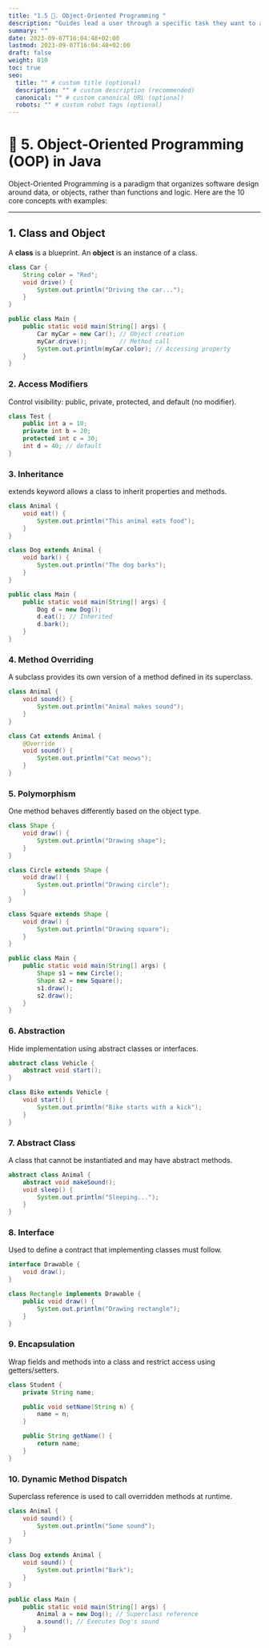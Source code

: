 ```yaml
---
title: "1.5 🧱. Object-Oriented Programming "
description: "Guides lead a user through a specific task they want to accomplish, often with a sequence of steps."
summary: ""
date: 2023-09-07T16:04:48+02:00
lastmod: 2023-09-07T16:04:48+02:00
draft: false
weight: 810
toc: true
seo:
  title: "" # custom title (optional)
  description: "" # custom description (recommended)
  canonical: "" # custom canonical URL (optional)
  robots: "" # custom robot tags (optional)
---
```

# 🧱 5. Object-Oriented Programming (OOP) in Java

Object-Oriented Programming is a paradigm that organizes software design around data, or objects, rather than functions and logic. Here are the 10 core concepts with examples:

---

## 1. Class and Object

A **class** is a blueprint. An **object** is an instance of a class.

```java
class Car {
    String color = "Red";
    void drive() {
        System.out.println("Driving the car...");
    }
}

public class Main {
    public static void main(String[] args) {
        Car myCar = new Car(); // Object creation
        myCar.drive();         // Method call
        System.out.println(myCar.color); // Accessing property
    }
}
```
### 2. Access Modifiers
Control visibility: public, private, protected, and default (no modifier).

```java
class Test {
    public int a = 10;
    private int b = 20;
    protected int c = 30;
    int d = 40; // default
}
```
### 3. Inheritance
extends keyword allows a class to inherit properties and methods.
```java
class Animal {
    void eat() {
        System.out.println("This animal eats food");
    }
}

class Dog extends Animal {
    void bark() {
        System.out.println("The dog barks");
    }
}

public class Main {
    public static void main(String[] args) {
        Dog d = new Dog();
        d.eat(); // Inherited
        d.bark();
    }
}
```

### 4. Method Overriding
A subclass provides its own version of a method defined in its superclass.

```java
class Animal {
    void sound() {
        System.out.println("Animal makes sound");
    }
}

class Cat extends Animal {
    @Override
    void sound() {
        System.out.println("Cat meows");
    }
}

```

### 5. Polymorphism
One method behaves differently based on the object type.
```java
class Shape {
    void draw() {
        System.out.println("Drawing shape");
    }
}

class Circle extends Shape {
    void draw() {
        System.out.println("Drawing circle");
    }
}

class Square extends Shape {
    void draw() {
        System.out.println("Drawing square");
    }
}

public class Main {
    public static void main(String[] args) {
        Shape s1 = new Circle();
        Shape s2 = new Square();
        s1.draw();
        s2.draw();
    }
}

```




### 6. Abstraction
Hide implementation using abstract classes or interfaces.
```java
abstract class Vehicle {
    abstract void start();
}

class Bike extends Vehicle {
    void start() {
        System.out.println("Bike starts with a kick");
    }
}

```





### 7. Abstract Class
A class that cannot be instantiated and may have abstract methods.

```java
abstract class Animal {
    abstract void makeSound();
    void sleep() {
        System.out.println("Sleeping...");
    }
}

```



### 8. Interface
Used to define a contract that implementing classes must follow.



```java
interface Drawable {
    void draw();
}

class Rectangle implements Drawable {
    public void draw() {
        System.out.println("Drawing rectangle");
    }
}

```




### 9. Encapsulation
Wrap fields and methods into a class and restrict access using getters/setters.

```java
class Student {
    private String name;

    public void setName(String n) {
        name = n;
    }

    public String getName() {
        return name;
    }
}

```


### 10. Dynamic Method Dispatch
Superclass reference is used to call overridden methods at runtime.

```java
class Animal {
    void sound() {
        System.out.println("Some sound");
    }
}

class Dog extends Animal {
    void sound() {
        System.out.println("Bark");
    }
}

public class Main {
    public static void main(String[] args) {
        Animal a = new Dog(); // Superclass reference
        a.sound(); // Executes Dog's sound
    }
}

```
